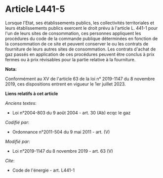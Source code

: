 # Article L441-5

Lorsque l'Etat, ses établissements publics, les collectivités territoriales et leurs établissements publics exercent le droit
prévu à l'article L. 441-1 pour l'un de leurs sites de consommation, ces personnes appliquent les procédures du code de la
commande publique déterminées en fonction de la consommation de ce site et peuvent conserver le ou les contrats de fourniture
de leurs autres sites de consommation. Les contrats d'achat de gaz passés en application de ces procédures peuvent être
conclus à prix fermes ou à prix révisables pour la partie relative à la fourniture.

**Nota:**

Conformément au XV de l'article 63 de la loi n° 2019-1147 du 8 novembre 2019, ces dispositions entrent en vigueur le 1er
juillet 2023.

**Liens relatifs à cet article**

_Anciens textes_:

  - Loi n°2004-803 du 9 août 2004 - art. 30 (Ab) ecqc le gaz

_Codifié par_:

  - Ordonnance n°2011-504 du 9 mai 2011 - art. (V)

_Modifié par_:

  - Loi n°2019-1147 du 8 novembre 2019 - art. 63 (V)

_Cite_:

  - Code de l'énergie - art. L441-1

